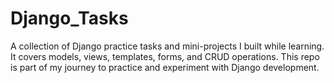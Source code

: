 # Django_Tasks
A collection of Django practice tasks and mini-projects I built while learning. It covers models, views, templates, forms, and CRUD operations. This repo is part of my journey to practice and experiment with Django development.
